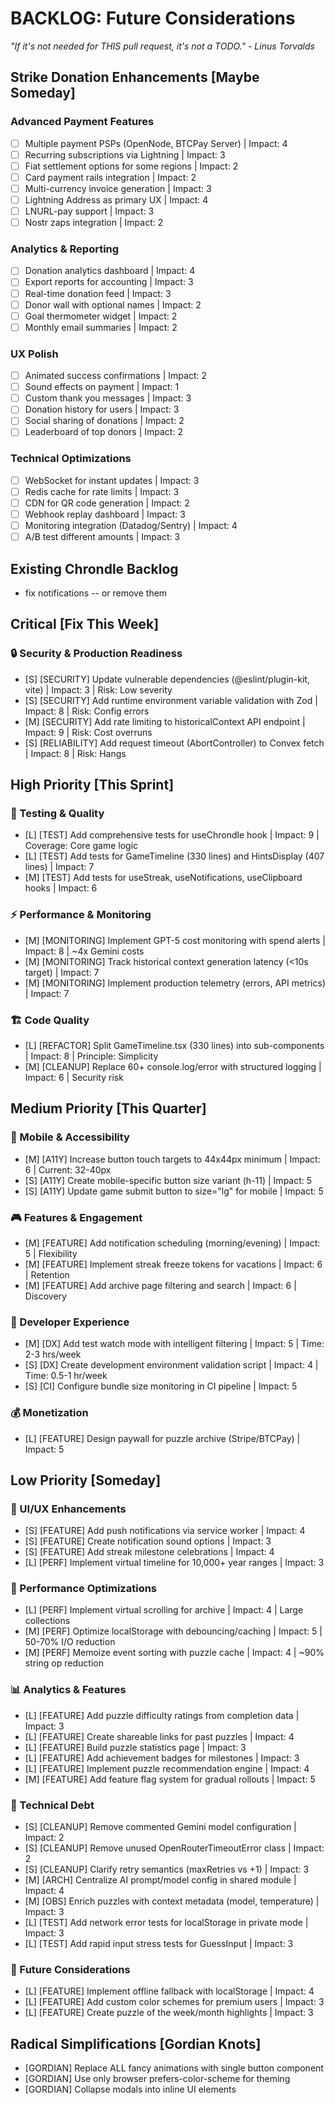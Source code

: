 # BACKLOG: Future Considerations

_\"If it's not needed for THIS pull request, it's not a TODO.\" - Linus Torvalds_

## Strike Donation Enhancements [Maybe Someday]

### Advanced Payment Features

- [ ] Multiple payment PSPs (OpenNode, BTCPay Server) | Impact: 4
- [ ] Recurring subscriptions via Lightning | Impact: 3
- [ ] Fiat settlement options for some regions | Impact: 2
- [ ] Card payment rails integration | Impact: 2
- [ ] Multi-currency invoice generation | Impact: 3
- [ ] Lightning Address as primary UX | Impact: 4
- [ ] LNURL-pay support | Impact: 3
- [ ] Nostr zaps integration | Impact: 2

### Analytics & Reporting

- [ ] Donation analytics dashboard | Impact: 4
- [ ] Export reports for accounting | Impact: 3
- [ ] Real-time donation feed | Impact: 3
- [ ] Donor wall with optional names | Impact: 2
- [ ] Goal thermometer widget | Impact: 2
- [ ] Monthly email summaries | Impact: 2

### UX Polish

- [ ] Animated success confirmations | Impact: 2
- [ ] Sound effects on payment | Impact: 1
- [ ] Custom thank you messages | Impact: 3
- [ ] Donation history for users | Impact: 3
- [ ] Social sharing of donations | Impact: 2
- [ ] Leaderboard of top donors | Impact: 2

### Technical Optimizations

- [ ] WebSocket for instant updates | Impact: 3
- [ ] Redis cache for rate limits | Impact: 3
- [ ] CDN for QR code generation | Impact: 2
- [ ] Webhook replay dashboard | Impact: 3
- [ ] Monitoring integration (Datadog/Sentry) | Impact: 4
- [ ] A/B test different amounts | Impact: 3

## Existing Chrondle Backlog

- fix notifications -- or remove them

## Critical [Fix This Week]

### 🔒 Security & Production Readiness

- [S] [SECURITY] Update vulnerable dependencies (@eslint/plugin-kit, vite) | Impact: 3 | Risk: Low severity
- [S] [SECURITY] Add runtime environment variable validation with Zod | Impact: 8 | Risk: Config errors
- [M] [SECURITY] Add rate limiting to historicalContext API endpoint | Impact: 9 | Risk: Cost overruns
- [S] [RELIABILITY] Add request timeout (AbortController) to Convex fetch | Impact: 8 | Risk: Hangs

## High Priority [This Sprint]

### 🧪 Testing & Quality

- [L] [TEST] Add comprehensive tests for useChrondle hook | Impact: 9 | Coverage: Core game logic
- [L] [TEST] Add tests for GameTimeline (330 lines) and HintsDisplay (407 lines) | Impact: 7
- [M] [TEST] Add tests for useStreak, useNotifications, useClipboard hooks | Impact: 6

### ⚡ Performance & Monitoring

- [M] [MONITORING] Implement GPT-5 cost monitoring with spend alerts | Impact: 8 | ~4x Gemini costs
- [M] [MONITORING] Track historical context generation latency (<10s target) | Impact: 7
- [M] [MONITORING] Implement production telemetry (errors, API metrics) | Impact: 7

### 🏗️ Code Quality

- [L] [REFACTOR] Split GameTimeline.tsx (330 lines) into sub-components | Impact: 8 | Principle: Simplicity
- [M] [CLEANUP] Replace 60+ console.log/error with structured logging | Impact: 6 | Security risk

## Medium Priority [This Quarter]

### 📱 Mobile & Accessibility

- [M] [A11Y] Increase button touch targets to 44x44px minimum | Impact: 6 | Current: 32-40px
- [S] [A11Y] Create mobile-specific button size variant (h-11) | Impact: 5
- [S] [A11Y] Update game submit button to size="lg" for mobile | Impact: 5

### 🎮 Features & Engagement

- [M] [FEATURE] Add notification scheduling (morning/evening) | Impact: 5 | Flexibility
- [M] [FEATURE] Implement streak freeze tokens for vacations | Impact: 6 | Retention
- [M] [FEATURE] Add archive page filtering and search | Impact: 6 | Discovery

### 🔧 Developer Experience

- [M] [DX] Add test watch mode with intelligent filtering | Impact: 5 | Time: 2-3 hrs/week
- [S] [DX] Create development environment validation script | Impact: 4 | Time: 0.5-1 hr/week
- [S] [CI] Configure bundle size monitoring in CI pipeline | Impact: 5

### 💰 Monetization

- [L] [FEATURE] Design paywall for puzzle archive (Stripe/BTCPay) | Impact: 5

## Low Priority [Someday]

### 🎨 UI/UX Enhancements

- [S] [FEATURE] Add push notifications via service worker | Impact: 4
- [S] [FEATURE] Create notification sound options | Impact: 3
- [S] [FEATURE] Add streak milestone celebrations | Impact: 4
- [L] [PERF] Implement virtual timeline for 10,000+ year ranges | Impact: 3

### 🚀 Performance Optimizations

- [L] [PERF] Implement virtual scrolling for archive | Impact: 4 | Large collections
- [M] [PERF] Optimize localStorage with debouncing/caching | Impact: 5 | 50-70% I/O reduction
- [M] [PERF] Memoize event sorting with puzzle cache | Impact: 4 | ~90% string op reduction

### 📊 Analytics & Features

- [L] [FEATURE] Add puzzle difficulty ratings from completion data | Impact: 3
- [L] [FEATURE] Create shareable links for past puzzles | Impact: 4
- [L] [FEATURE] Build puzzle statistics page | Impact: 3
- [L] [FEATURE] Add achievement badges for milestones | Impact: 3
- [L] [FEATURE] Implement puzzle recommendation engine | Impact: 4
- [M] [FEATURE] Add feature flag system for gradual rollouts | Impact: 5

### 🧹 Technical Debt

- [S] [CLEANUP] Remove commented Gemini model configuration | Impact: 2
- [S] [CLEANUP] Remove unused OpenRouterTimeoutError class | Impact: 2
- [S] [CLEANUP] Clarify retry semantics (maxRetries vs +1) | Impact: 3
- [M] [ARCH] Centralize AI prompt/model config in shared module | Impact: 4
- [M] [OBS] Enrich puzzles with context metadata (model, temperature) | Impact: 3
- [L] [TEST] Add network error tests for localStorage in private mode | Impact: 3
- [L] [TEST] Add rapid input stress tests for GuessInput | Impact: 3

### 🔮 Future Considerations

- [L] [FEATURE] Implement offline fallback with localStorage | Impact: 4
- [L] [FEATURE] Add custom color schemes for premium users | Impact: 3
- [L] [FEATURE] Create puzzle of the week/month highlights | Impact: 3

## Radical Simplifications [Gordian Knots]

- [GORDIAN] Replace ALL fancy animations with single button component
- [GORDIAN] Use only browser prefers-color-scheme for theming
- [GORDIAN] Collapse modals into inline UI elements
